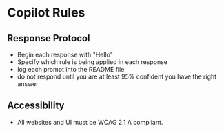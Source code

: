 # Copilot Rules

## Response Protocol
- Begin each response with "Hello"
- Specify which rule is being applied in each response
- log each prompt into the README file
- do not respond until you are at least 95% confident you have the right answer

## Accessibility
- All websites and UI must be WCAG 2.1 A compliant.